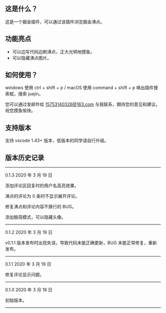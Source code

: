 ## 这是什么？

这是一个掘金插件，可以通过该插件浏览掘金沸点。

## 功能亮点

- 可以边写代码边刷沸点，正大光明地摸鱼。
- 可以隐藏沸点图片。

## 如何使用？

windows 使用 ctrl + shift + p / macOS 使用 command + shift + p 唤出插件搜索框，搜索 juejin。

您可以通过发邮件给 [15753140326@163.com](mailto:15753140326@163.com) 与我联系，期待您的意见和建议。祝您摸鱼愉快。

<!-- ![example](./src/dist/images/juejin.gif) -->

## 支持版本

支持 vscode 1.43+ 版本，低版本的同学请自行升级。

<!-- ## 待修复 BUG -->

<!-- TODO: 2. 各个区域颜色可配置 -->
<!-- TODO: 3. 评论区图片不显示 -->
<!-- TODO: 5. *美化操作区 -->
<!-- TODO: 6. 切换下一页后滚动条没有回到顶部 -->
<!-- TODO: 8. *顶部文字定制 -->
<!-- TODO: 9. 在下方消息栏设置快速打开/关闭按钮 -->

## 版本历史记录

<div style="border-bottom: 1px solid black; margin: 1em 0;"></div>

0.1.3 2020 年 3 月 19 日

添加评论区回复时的用户名高亮效果。

沸点的评论为 0 条时不显示展开评论。

修复沸点和评论内容不换行的 BUG。

添加极简模式，可以隐藏头像。

<div style="border-bottom: 1px solid black; margin: 1em 0;"></div>

0.1.2 2020 年 3 月 19 日

v0.1.1 版本发布时出现失误，导致代码未能正确更新，BUG 未能正常修复，重新发布。

<div style="border-bottom: 1px solid black; margin: 1em 0;"></div>

0.1.1 2020 年 3 月 19 日

修复评论显示问题。

<div style="border-bottom: 1px solid black; margin: 1em 0;"></div>

0.1.0 2020 年 3 月 18 日

初始版本。

<div style="border-bottom: 1px solid black; margin: 1em 0;"></div>
